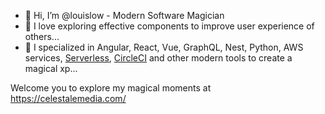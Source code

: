 - 👋 Hi, I’m @louislow - Modern Software Magician
- 👀 I love exploring effective components to improve user experience of others...
- 🌱 I specialized in Angular, React, Vue, GraphQL, Nest, Python, AWS services, [Serverless](https://www.serverless.com/), [CircleCI](https://circleci.com/developer) and other modern tools to create a magical xp...

Welcome you to explore my magical moments at https://celestalemedia.com/

<!---
louislow/louislow is a ✨ special ✨ repository because its `README.md` (this file) appears on your GitHub profile.
You can click the Preview link to take a look at your changes.
--->
